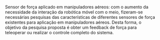 
Sensor de força aplicado em manipuladores aéreos: com o aumento da necessidade da interação da robótica móvel com o meio, fizeram-se necessárias pesquisas das características de diferentes sensores de força existentes para aplicação em manipuladores aéreos. Desta forma, o objetivo da pesquisa proposta é obter um feedback de força para teleoperar ou realizar o controle completo do sistema.
